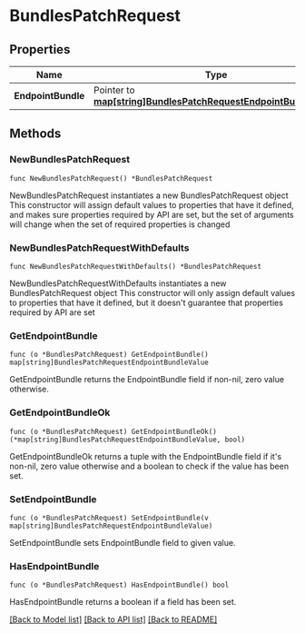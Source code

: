 # BundlesPatchRequest

## Properties

Name | Type | Description | Notes
------------ | ------------- | ------------- | -------------
**EndpointBundle** | Pointer to [**map[string]BundlesPatchRequestEndpointBundleValue**](BundlesPatchRequestEndpointBundleValue.md) |  | [optional] 

## Methods

### NewBundlesPatchRequest

`func NewBundlesPatchRequest() *BundlesPatchRequest`

NewBundlesPatchRequest instantiates a new BundlesPatchRequest object
This constructor will assign default values to properties that have it defined,
and makes sure properties required by API are set, but the set of arguments
will change when the set of required properties is changed

### NewBundlesPatchRequestWithDefaults

`func NewBundlesPatchRequestWithDefaults() *BundlesPatchRequest`

NewBundlesPatchRequestWithDefaults instantiates a new BundlesPatchRequest object
This constructor will only assign default values to properties that have it defined,
but it doesn't guarantee that properties required by API are set

### GetEndpointBundle

`func (o *BundlesPatchRequest) GetEndpointBundle() map[string]BundlesPatchRequestEndpointBundleValue`

GetEndpointBundle returns the EndpointBundle field if non-nil, zero value otherwise.

### GetEndpointBundleOk

`func (o *BundlesPatchRequest) GetEndpointBundleOk() (*map[string]BundlesPatchRequestEndpointBundleValue, bool)`

GetEndpointBundleOk returns a tuple with the EndpointBundle field if it's non-nil, zero value otherwise
and a boolean to check if the value has been set.

### SetEndpointBundle

`func (o *BundlesPatchRequest) SetEndpointBundle(v map[string]BundlesPatchRequestEndpointBundleValue)`

SetEndpointBundle sets EndpointBundle field to given value.

### HasEndpointBundle

`func (o *BundlesPatchRequest) HasEndpointBundle() bool`

HasEndpointBundle returns a boolean if a field has been set.


[[Back to Model list]](../README.md#documentation-for-models) [[Back to API list]](../README.md#documentation-for-api-endpoints) [[Back to README]](../README.md)


